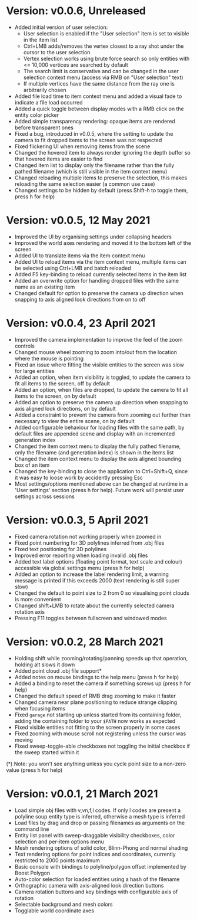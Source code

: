 # Version: v0.0.6, Unreleased

- Added initial version of user selection:
  - User selection is enabled if the "User selection" item is set to visible in the item list
  - Ctrl+LMB adds/removes the vertex closest to a ray shot under the cursor to the user selection
  - Vertex selection works using brute force search so only entities with <= 10,000 vertices are searched by default
  - The search limit is conservative and can be changed in the user selection context menu (access via RMB on "User selection" text)
  - If multiple vertices have the same distance from the ray one is arbitrarily chosen
- Added file load time to item context menu and added a visual fade to indicate a file load occurred
- Added a quick toggle between display modes with a RMB click on the entity color picker
- Added simple transparency rendering: opaque items are rendered before transparent ones
- Fixed a bug, introduced in v0.0.5, where the setting to update the camera to fit dropped items to the screen was not respected
- Fixed flickering UI when removing items from the scene
- Changed the hovered item to always render ignoring the depth buffer so that hovered items are easier to find
- Changed item list to display only the filename rather than the fully pathed filename (which is still visible in the item context menu)
- Changed reloading multiple items to preserve the selection, this makes reloading the same selection easier (a common use case)
- Changed settings to be hidden by default (press Shift-h to toggle them, press h for help)

# Version: v0.0.5, 12 May 2021

- Improved the UI by organising settings under collapsing headers
- Improved the world axes rendering and moved it to the bottom left of the screen
- Added UI to translate items via the item context menu
- Added UI to reload items via the item context menu, multiple items can be selected using Ctrl+LMB and batch reloaded
- Added F5 key-binding to reload currently selected items in the item list
- Added an overwrite option for handling dropped files with the same name as an existing item
- Changed default for option to preserve the camera up direction when snapping to axis aligned look directions from on to off

# Version: v0.0.4, 23 April 2021

- Improved the camera implementation to improve the feel of the zoom controls
- Changed mouse wheel zooming to zoom into/out from the location where the mouse is pointing
- Fixed an issue where fitting the visible entities to the screen was slow for large entities
- Added an option, when item visibility is toggled, to update the camera to fit all items to the screen, off by default
- Added an option, when files are dropped, to update the camera to fit all items to the screen, on by default
- Added an option to preserve the camera up direction when snapping to axis aligned look directions, on by default
- Added a constraint to prevent the camera from zooming out further than necessary to view the entire scene, on by default
- Added configurable behaviour for loading files with the same path, by default files are appended scene and display with an incremented generation index
- Changed the item context menu to display the fully pathed filename, only the filename (and generation index) is shown in the items list
- Changed the item context menu to display the axis aligned bounding box of an item
- Changed the key-binding to close the application to Ctrl+Shift+Q, since it was easy to loose work by accidently pressing Esc
- Most settings/options mentioned above can be changed at runtime in a 'User settings' section (press h for help). Future work will persist user settings across sessions

# Version: v0.0.3, 5 April 2021

- Fixed camera rotation not working properly when zoomed in
- Fixed point numbering for 3D polylines inferred from .obj files
- Fixed text positioning for 3D polylines
- Improved error reporting when loading invalid .obj files
- Added text label options (floating point format, text scale and colour) accessible via global settings menu (press h for help)
- Added an option to increase the label rendering limit, a warning message is printed if this exceeds 2000 (text rendering is still super slow)
- Changed the default to point size to 2 from 0 so visualising point clouds is more convenient
- Changed shift+LMB to rotate about the currently selected camera rotation axis
- Pressing F11 toggles between fullscreen and windowed modes

# Version: v0.0.2, 28 March 2021

- Holding shift while zooming/rotating/panning speeds up that operation, holding alt slows it down
- Added point cloud .obj file support*
- Added notes on mouse bindings to the help menu (press h for help)
- Added a binding to reset the camera if something screws up (press h for help)
- Changed the default speed of RMB drag zooming to make it faster
- Changed camera near plane positioning to reduce strange clipping when focusing items
- Fixed `garage` not starting up unless started from its containing folder, adding the containing folder to your `$PATH` now works as expected
- Fixed visible entities not fitting to the screen properly in some cases
- Fixed zooming with mouse scroll not registering unless the cursor was moving
- Fixed sweep-toggle-able checkboxes not toggling the initial checkbox if the sweep started within it

(*) Note: you won't see anything unless you cycle point size to a non-zero value (press h for help)

# Version: v0.0.1, 21 March 2021

- Load simple obj files with v,vn,f,l codes. If only l codes are present a polyline soup entity type is inferred, otherwise a mesh type is inferred
- Load files by drag and drop or passing filenames as arguments on the command line
- Entity list panel with sweep-draggable visibility checkboxes, color selection and per-item options menu
- Mesh rendering options of solid color, Blinn-Phong and normal shading
- Text rendering options for point indices and coordinates, currently restricted to 2000 points maximum
- Basic console with bindings to polyline/polygon offset implemented by Boost Polygon
- Auto-color selection for loaded entities using a hash of the filename
- Orthographic camera with axis-aligned look direction buttons
- Camera rotation buttons and key bindings with configurable axis of rotation
- Selectable background and mesh colors
- Togglable world coordinate axes
